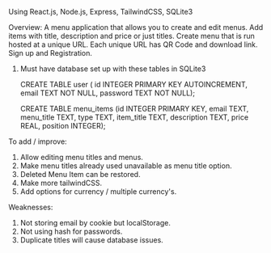 Using React.js, Node.js, Express, TailwindCSS, SQLite3

Overview:
A menu application that allows you to create and edit menus. 
Add items with title, description and price or just titles.
Create menu that is run hosted at a unique URL.
Each unique URL has QR Code and download link. 
Sign up and Registration.

1. Must have database set up with these tables in SQLite3

    CREATE TABLE user (
    id INTEGER PRIMARY KEY AUTOINCREMENT,
    email TEXT NOT NULL,
    password TEXT NOT NULL);

    CREATE TABLE menu_items (id INTEGER PRIMARY KEY, 
    email TEXT, menu_title TEXT, type TEXT, item_title TEXT, 
    description TEXT, price REAL, position INTEGER);

To add / improve:
1. Allow editing menu titles and menus.
2. Make menu titles already used unavailable as menu title option.
3. Deleted Menu Item can be restored. 
4. Make more tailwindCSS.
5. Add options for currency / multiple currency's.

Weaknesses: 
1. Not storing email by cookie but localStorage.
2. Not using hash for passwords.
3. Duplicate titles will cause database issues.


